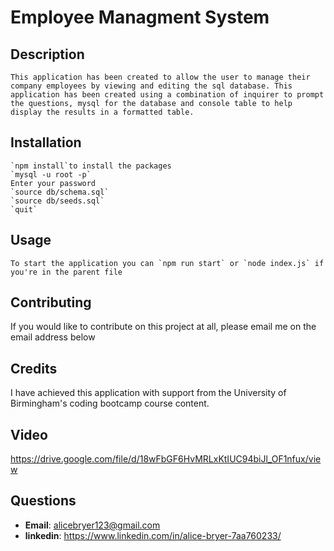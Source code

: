 # Employee Managment System

## Description

```
This application has been created to allow the user to manage their company employees by viewing and editing the sql database. This application has been created using a combination of inquirer to prompt the questions, mysql for the database and console table to help display the results in a formatted table.

```

## Installation

```
`npm install`to install the packages
`mysql -u root -p`
Enter your password
`source db/schema.sql`
`source db/seeds.sql`
`quit`
```

## Usage

```
To start the application you can `npm run start` or `node index.js` if you're in the parent file

```

## Contributing

If you would like to contribute on this project at all, please email me on the email address below

## Credits

I have achieved this application with support from the University of Birmingham's coding bootcamp course content.

## Video

https://drive.google.com/file/d/18wFbGF6HvMRLxKtIUC94biJl_OF1nfux/view

## Questions

- **Email**: alicebryer123@gmail.com
- **linkedin**: https://www.linkedin.com/in/alice-bryer-7aa760233/

```

```

